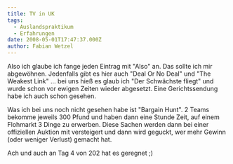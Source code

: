 ```yaml
---
title: TV in UK
tags:
  - Auslandspraktikum
  - Erfahrungen
date: 2008-05-01T17:47:37.000Z
author: Fabian Wetzel
---
```


Also ich glaube ich fange jeden Eintrag mit "Also" an. Das sollte ich mir abgewöhnen. Jedenfalls gibt es hier auch "Deal Or No Deal" und "The Weakest Link" ... bei uns hieß es glaub ich "Der Schwächste fliegt" und wurde schon vor ewigen Zeiten wieder abgesetzt. Eine Gerichtssendung habe ich auch schon gesehen.

Was ich bei uns noch nicht gesehen habe ist "Bargain Hunt". 2 Teams bekomme jeweils 300 Pfund und haben dann eine Stunde Zeit, auf einem Flohmarkt 3 Dinge zu erwerben. Diese Sachen werden dann bei einer offiziellen Auktion mit versteigert und dann wird geguckt, wer mehr Gewinn (oder weniger Verlust) gemacht hat.

Ach und auch an Tag 4 von 202 hat es geregnet ;)



